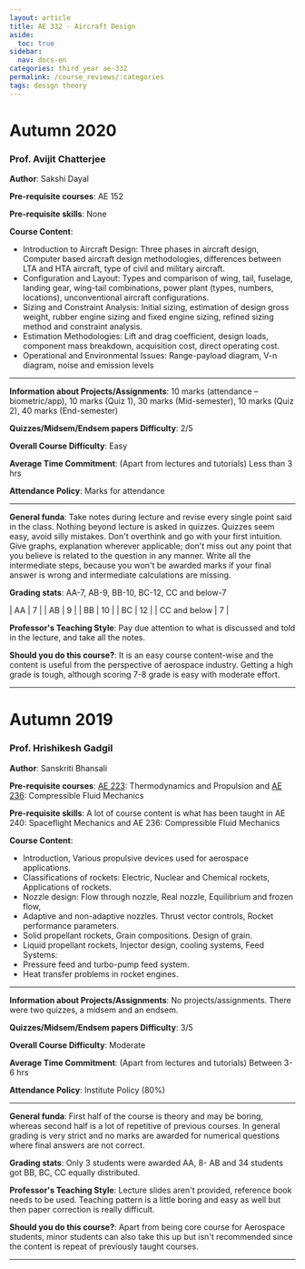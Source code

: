 ```yaml
---
layout: article
title: AE 332 - Aircraft Design
aside:
  toc: true
sidebar:
  nav: docs-en
categories: third_year ae-332
permalink: /course_reviews/:categories
tags: design theory
---
```


# Autumn 2020
### Prof. Avijit Chatterjee
**Author**: Sakshi Dayal

**Pre-requisite courses**: AE 152

**Pre-requisite skills**: None

**Course Content**:
- Introduction to Aircraft Design: Three phases in aircraft design, Computer based aircraft design methodologies, differences between LTA and HTA aircraft, type of civil and military aircraft.
- Configuration and Layout: Types and comparison of wing, tail, fuselage, landing gear, wing-tail combinations, power plant (types, numbers, locations), unconventional aircraft configurations.
- Sizing and Constraint Analysis: Initial sizing, estimation of design gross weight, rubber engine sizing and fixed engine sizing, refined sizing method and constraint analysis.
- Estimation Methodologies: Lift and drag coefficient, design loads, component mass breakdown, acquisition cost, direct operating cost.
- Operational and Environmental Issues: Range-payload diagram, V-n diagram, noise and emission levels

---

**Information about Projects/Assignments**: 10 marks (attendance – biometric/app), 10 marks (Quiz 1), 30 marks (Mid-semester), 10 marks (Quiz 2), 40 marks (End-semester)

**Quizzes/Midsem/Endsem papers Difficulty**: 2/5

**Overall Course Difficulty**: Easy

**Average Time Commitment**:
(Apart from lectures and tutorials)
Less than 3 hrs


**Attendance Policy**: Marks for attendance

---

**General funda**: Take notes during lecture and revise every single point said in the class. Nothing beyond lecture is asked in quizzes.
Quizzes seem easy, avoid silly mistakes. Don't overthink and go with your first intuition. Give graphs, explanation wherever applicable; don't miss out any point that you believe is related to the question in any manner. Write all the intermediate steps, because you won't be awarded marks if your final answer is wrong and intermediate calculations are missing.


**Grading stats**: AA-7, AB-9, BB-10, BC-12, CC and below-7


| AA | 7  |
| AB | 9  |
| BB | 10  |
| BC | 12 |
| CC and below | 7  |


**Professor's Teaching Style**: Pay due attention to what is discussed and told in the lecture, and take all the notes.

**Should you do this course?**: It is an easy course content-wise and the content is useful from the perspective of aerospace industry. Getting a high grade is tough, although scoring 7-8 grade is easy with moderate effort.

---


# Autumn 2019
### Prof. Hrishikesh Gadgil
**Author**: Sanskriti Bhansali

**Pre-requisite courses**: [AE 223](/course_reviews/second_year/ae-223.html): Thermodynamics and Propulsion and [AE 236](/course_reviews/second_year/ae-236.html): Compressible Fluid Mechanics

**Pre-requisite skills**: A lot of course content is what has been taught in AE 240: Spaceflight Mechanics and AE 236: Compressible Fluid Mechanics

**Course Content**:
* Introduction, Various propulsive devices used for aerospace applications.
* Classifications of rockets: Electric, Nuclear and Chemical rockets, Applications of
rockets.
* Nozzle design: Flow through nozzle, Real nozzle, Equilibrium and frozen flow,
* Adaptive and non-adaptive nozzles. Thrust vector controls, Rocket performance
parameters.
* Solid propellant rockets, Grain compositions. Design of grain.
* Liquid propellant rockets, Injector design, cooling systems, Feed Systems:
* Pressure feed and turbo-pump feed system.
* Heat transfer problems in rocket engines.

---

**Information about Projects/Assignments**: No projects/assignments. There were two quizzes, a midsem and an endsem.


**Quizzes/Midsem/Endsem papers Difficulty**: 3/5

**Overall Course Difficulty**: Moderate


**Average Time Commitment**:
(Apart from lectures and tutorials)
Between 3-6 hrs


**Attendance Policy**: Institute Policy (80%)

---

**General funda**: First half of the course is theory and may be boring, whereas second half is a lot of repetitive of previous courses. In general grading is very strict and no marks are awarded for numerical questions where final answers are not correct.

**Grading stats**: Only 3 students were awarded AA, 8- AB and 34 students got BB, BC, CC equally distributed.

**Professor's Teaching Style**: Lecture slides aren't provided, reference book needs to be used. Teaching pattern is a little boring and easy as well but then paper correction is really difficult.

**Should you do this course?**: Apart from being core course for Aerospace students, minor students can also take this up but isn't recommended since the content is repeat of previously taught courses.


---
